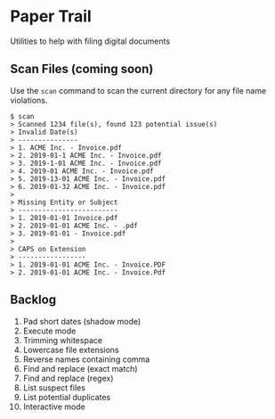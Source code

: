 Paper Trail
===========
Utilities to help with filing digital documents

Scan Files (coming soon)
------------------------
Use the `scan` command to scan the current directory for any file name violations.

```
$ scan
> Scanned 1234 file(s), found 123 potential issue(s)
> Invalid Date(s)
> ---------------
> 1. ACME Inc. - Invoice.pdf
> 2. 2019-01-1 ACME Inc. - Invoice.pdf
> 3. 2019-1-01 ACME Inc. - Invoice.pdf
> 4. 2019-01 ACME Inc. - Invoice.pdf
> 5. 2019-13-01 ACME Inc. - Invoice.pdf
> 6. 2019-01-32 ACME Inc. - Invoice.pdf
> 
> Missing Entity or Subject
> -------------------------
> 1. 2019-01-01 Invoice.pdf
> 2. 2019-01-01 ACME Inc. - .pdf
> 3. 2019-01-01 - Invoice.pdf
>
> CAPS on Extension
> -----------------
> 1. 2019-01-01 ACME Inc. - Invoice.PDF
> 2. 2019-01-01 ACME Inc. - Invoice.Pdf
``` 

Backlog
-------
1. Pad short dates (shadow mode)
1. Execute mode
1. Trimming whitespace
1. Lowercase file extensions
1. Reverse names containing comma
1. Find and replace (exact match)
1. Find and replace (regex)
1. List suspect files
1. List potential duplicates
1. Interactive mode
